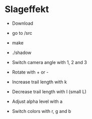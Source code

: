 # Slageffekt

- Download
- go to /src
- make
- ./shadow


- Switch camera angle with 1, 2 and 3
- Rotate with + or -
- Increase trail length with k
- Decrease trail length with l (small L)
- Adjust alpha level with a
- Switch colors with r, g and b

